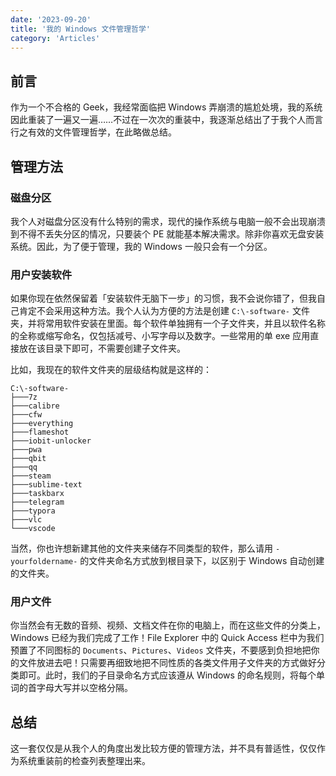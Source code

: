 ```yaml
---
date: '2023-09-20'
title: '我的 Windows 文件管理哲学'
category: 'Articles'
---
```


## 前言

作为一个不合格的 Geek，我经常面临把 Windows 弄崩溃的尴尬处境，我的系统因此重装了一遍又一遍……不过在一次次的重装中，我逐渐总结出了于我个人而言行之有效的文件管理哲学，在此略做总结。

## 管理方法

### 磁盘分区

我个人对磁盘分区没有什么特别的需求，现代的操作系统与电脑一般不会出现崩溃到不得不丢失分区的情况，只要装个 PE 就能基本解决需求。除非你喜欢无盘安装系统。因此，为了便于管理，我的 Windows 一般只会有一个分区。

### 用户安装软件

如果你现在依然保留着「安装软件无脑下一步」的习惯，我不会说你错了，但我自己肯定不会采用这种方法。我个人认为方便的方法是创建 `C:\-software-` 文件夹，并将常用软件安装在里面。每个软件单独拥有一个子文件夹，并且以软件名称的全称或缩写命名，仅包括减号、小写字母以及数字。一些常用的单 exe 应用直接放在该目录下即可，不需要创建子文件夹。

比如，我现在的软件文件夹的层级结构就是这样的：

```
C:\-software-
├───7z
├───calibre
├───cfw
├───everything
├───flameshot
├───iobit-unlocker
├───pwa
├───qbit
├───qq
├───steam
├───sublime-text
├───taskbarx
├───telegram
├───typora
├───vlc
└───vscode
```

当然，你也许想新建其他的文件夹来储存不同类型的软件，那么请用 `-yourfoldername-` 的文件夹命名方式放到根目录下，以区别于 Windows 自动创建的文件夹。

### 用户文件

你当然会有无数的音频、视频、文档文件在你的电脑上，而在这些文件的分类上，Windows 已经为我们完成了工作！File Explorer 中的 Quick Access 栏中为我们预置了不同图标的 `Documents`、`Pictures`、`Videos` 文件夹，不要感到负担地把你的文件放进去吧！只需要再细致地把不同性质的各类文件用子文件夹的方式做好分类即可。此时，我们的子目录命名方式应该遵从 Windows 的命名规则，将每个单词的首字母大写并以空格分隔。

## 总结

这一套仅仅是从我个人的角度出发比较方便的管理方法，并不具有普适性，仅仅作为系统重装前的检查列表整理出来。